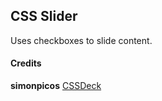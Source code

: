 ## CSS Slider
Uses checkboxes to slide content.  

#### Credits  
**simonpicos** [CSSDeck](http://cssdeck.com/labs/css3-image-slider)
